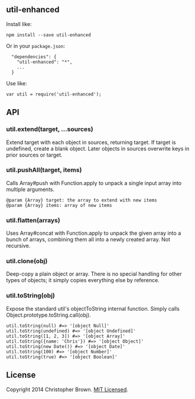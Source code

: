 ## util-enhanced

Install like:

    npm install --save util-enhanced

Or in your `package.json`:

      "dependencies": {
        "util-enhanced": "*",
        ...
      }

Use like:

    var util = require('util-enhanced');


## API

### util.extend(target, ...sources)

Extend target with each object in sources, returning target. If target is
undefined, create a blank object. Later objects in sources overwrite keys
in prior sources or target.


### util.pushAll(target, items)

Calls Array#push with Function.apply to unpack a single input array into
multiple arguments.

    @param {Array} target: the array to extend with new items
    @param {Array} items: array of new items


### util.flatten(arrays)

Uses Array#concat with Function.apply to unpack the given array into a bunch
of arrays, combining them all into a newly created array. Not recursive.


### util.clone(obj)

Deep-copy a plain object or array. There is no special handling for other
types of objects; it simply copies everything else by reference.


### util.toString(obj)

Expose the standard util's objectToString internal function. Simply calls
Object.prototype.toString.call(obj).

    util.toString(null) #=> '[object Null]'
    util.toString(undefined) #=> '[object Undefined]'
    util.toString([1, 2, 3]) #=> '[object Array]'
    util.toString({name: 'Chris'}) #=> '[object Object]'
    util.toString(new Date()) #=> '[object Date]'
    util.toString(100) #=> '[object Number]'
    util.toString(true) #=> '[object Boolean]'


## License

Copyright 2014 Christopher Brown. [MIT Licensed](http://opensource.org/licenses/MIT).
